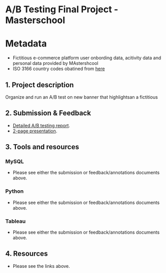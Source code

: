 # A/B Testing Final Project - Masterschool

# Metadata
* Fictitious e-commerce platform user onbording data, acitivity data and personal data provided by MAstershcool
* ISO 3166 country codes obatined from [here](https://www.iso.org/obp/ui/#search)

## 1. Project description
Organize and run an A/B test on new banner that highlightsan a fictitious 

## 2. Submission & Feedback
 * [Detailed A/B testing report](https://github.com/coderedstorage/deforestation_exploration/blob/main/Deforestation%20Exploration%20Project%20Template%20AK_Submission.pdf).
 * [2-page presentation](https://github.com/coderedstorage/deforestation_exploration/blob/main/Deforestation_Exploration_Project_Template_AK_Feedback.pdf).
 

## 3. Tools and resources
### MySQL
 * Please see either the submission or feedback/annotations documents above.
### Python
 * Please see either the submission or feedback/annotations documents above.

### Tableau
 * Please see either the submission or feedback/annotations documents above.




## 4. Resources
  * Please see the links above.
